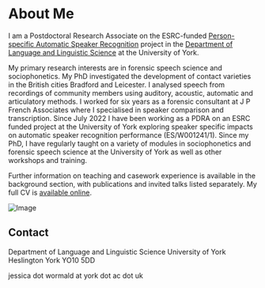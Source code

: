 # About Me

I am a Postdoctoral Research Associate on the ESRC-funded [Person-specific Automatic Speaker Recognition](https://pasr.york.ac.uk/home) project in the [Department of Language and Linguistic Science](https://www.york.ac.uk/language/) at the University of York. 

My primary research interests are in forensic speech science and sociophonetics. My PhD investigated the development of contact varieties in the British cities Bradford and Leicester. I analysed speech from recordings of community members using auditory, acoustic, automatic and articulatory methods. I worked for six years as a forensic consultant at J P French Associates where I specialised in speaker comparison and transcription. Since July 2022 I have been working as a PDRA on an ESRC funded project at the University of York exploring speaker specific impacts on automatic speaker recognition performance (ES/W001241/1). Since my PhD, I have regularly taught on a variety of modules in sociophonetics and forensic speech science at the University of York as well as other workshops and training. 

Further information on teaching and casework experience is available in the background section, with publications and invited talks listed separately.  My full CV is [available online](https://drive.google.com/file/d/1G1JgjGKms8ZxI3QZ6p1wHTNxbC-qYmbB/view). 

![Image](/docs/assets/wormald.JPG|width="50")

## Contact

Department of Language and Linguistic Science
University of York
Heslington
York
YO10 5DD

jessica dot wormald at york dot ac dot uk
